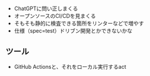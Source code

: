 #

- ChatGPTに問い正しまくる
- オープンソースのCI/CDを見まくる
- そもそも静的に検査できる箇所をリンターなどで増やす
- 仕様（spec=test）ドリブン開発とかできないかな

## ツール

- GitHub Actionsと、それをローカル実行するact

